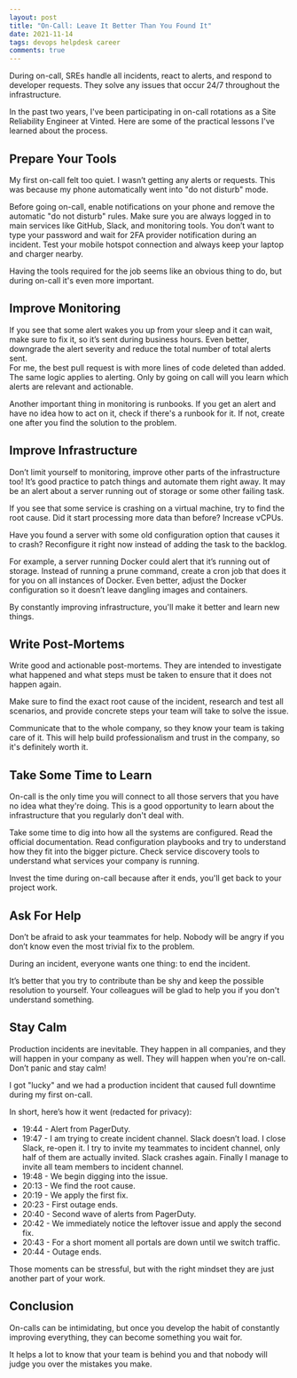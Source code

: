 ```yaml
---
layout: post
title: "On-Call: Leave It Better Than You Found It"
date: 2021-11-14
tags: devops helpdesk career
comments: true
---
```

During on-call, SREs handle all incidents, react to alerts, and respond to developer requests. 
They solve any issues that occur 24/7 throughout the infrastructure. 

In the past two years, I've been participating in on-call rotations as a 
Site Reliability Engineer at Vinted. 
Here are some of the practical lessons I've learned about the process.

## Prepare Your Tools
My first on-call felt too quiet. I wasn’t getting any alerts or requests. This was because my phone automatically went into "do not disturb" mode.

Before going on-call, enable notifications on your phone and remove the automatic "do not disturb" rules. Make sure you are always logged in to main services like GitHub, Slack, and monitoring tools. You don’t want to type your password and wait for 2FA provider notification during an incident. Test your mobile hotspot connection and always keep your laptop and charger nearby.

Having the tools required for the job seems like an obvious thing to do, but during on-call it's even more important.

## Improve Monitoring
If you see that some alert wakes you up from your sleep and it can wait, make sure to fix it, so it’s sent during business hours. Even better, downgrade the alert severity and reduce the total number of total alerts sent.  
For me, the best pull request is with more lines of code deleted than added. The same logic applies to alerting. Only by going on call will you learn which alerts are relevant and actionable.

Another important thing in monitoring is runbooks. If you get an alert and have no idea how to act on it, check if there's a runbook for it. If not, create one after you find the solution to the problem.

## Improve Infrastructure
Don’t limit yourself to monitoring, improve other parts of the infrastructure too! It’s good practice to patch things and automate them right away. It may be an alert about a server running out of storage or some other failing task.  

If you see that some service is crashing on a virtual machine, try to find the root cause. Did it start processing more data than before? Increase vCPUs.

Have you found a server with some old configuration option that causes it to crash? Reconfigure it right now instead of adding the task to the backlog.

For example, a server running Docker could alert that it’s running out of storage. Instead of running a prune command, create a cron job that does it for you on all instances of Docker. Even better, adjust the Docker configuration so it doesn’t leave dangling images and containers.

By constantly improving infrastructure, you'll make it better and learn new things.

## Write Post-Mortems
Write good and actionable post-mortems. They are intended to investigate what happened and what steps must be taken to ensure that it does not happen again. 

Make sure to find the exact root cause of the incident, research and test all scenarios, and provide concrete steps your team will take to solve the issue. 

Communicate that to the whole company, so they know your team is taking care of it. This will help build professionalism and trust in the company, so it's definitely worth it.

## Take Some Time to Learn
On-call is the only time you will connect to all those servers that you have no idea what they're doing. This is a good opportunity to learn about the infrastructure that you regularly don't deal with. 

Take some time to dig into how all the systems are configured. Read the official documentation. Read configuration playbooks and try to understand how they fit into the bigger picture. Check service discovery tools to understand what services your company is running. 

Invest the time during on-call because after it ends, you'll get back to your project work.

## Ask For Help
Don’t be afraid to ask your teammates for help. Nobody will be angry if you don’t know even the most trivial fix to the problem.  

During an incident, everyone wants one thing: to end the incident. 

It’s better that you try to contribute than be shy and keep the possible resolution to yourself. Your colleagues will be glad to help you if you don't understand something.

## Stay Calm
Production incidents are inevitable. They happen in all companies, and they will happen in your company as well. They will happen when you're on-call. Don’t panic and stay calm! 

I got "lucky" and we had a production incident that caused full downtime during my first on-call.

In short, here’s how it went (redacted for privacy):
- 19:44 - Alert from PagerDuty.
- 19:47 - I am trying to create incident channel. Slack doesn’t load. I close Slack, re-open it. I try to invite my teammates to incident channel, only half of them are actually invited. Slack crashes again. Finally I manage to invite all team members to incident channel.
- 19:48 - We begin digging into the issue.
- 20:13 - We find the root cause.
- 20:19 - We apply the first fix.
- 20:23 - First outage ends.
- 20:40 - Second wave of alerts from PagerDuty.
- 20:42 - We immediately notice the leftover issue and apply the second fix.
- 20:43 - For a short moment all portals are down until we switch traffic.
- 20:44 - Outage ends.

Those moments can be stressful, but with the right mindset they are just another part of your work.

## Conclusion
On-calls can be intimidating, but once you develop the habit of constantly improving everything, they can become something you wait for.

It helps a lot to know that your team is behind you and that nobody will judge you over the mistakes you make.
